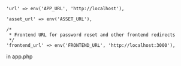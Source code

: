 
    'url' => env('APP_URL', 'http://localhost'),

    'asset_url' => env('ASSET_URL'),

    /*
     * Frontend URL for password reset and other frontend redirects
     */
    'frontend_url' => env('FRONTEND_URL', 'http://localhost:3000'),

 in app.php